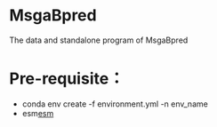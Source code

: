 # MsgaBpred
The data and standalone program of MsgaBpred
# Pre-requisite：
* conda env create -f environment.yml -n env_name
* esm[esm](https://github.com/facebookresearch/esm)
